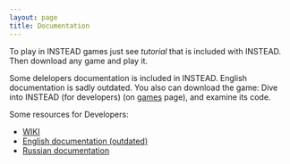 ```yaml
---
layout: page
title: Documentation
---
```

To play in INSTEAD games just see *tutorial* that is included with INSTEAD.
Then download any game and play it.

Some delelopers documentation is included in INSTEAD. English documentation is sadly outdated.
You also can download the game: Dive into INSTEAD (for developers) (on [games](/games) page), and examine its code.

Some resources for Developers:

* [WIKI](http://instead.syscall.ru/wiki/en/start)
* [English documentation (outdated)](http://instead.syscall.ru/wiki/en/gamedev/documentation)
* [Russian documentation](http://instead.syscall.ru/wiki/ru/gamedev/documentation)
